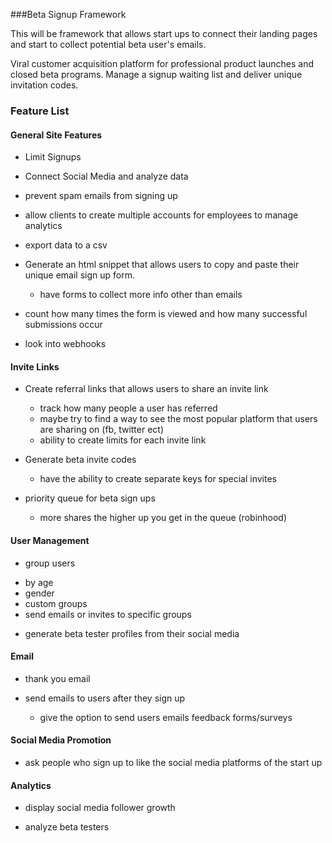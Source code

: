 ###Beta Signup Framework

This will be framework that allows start ups to connect their landing pages and start to collect potential beta user's emails. 

Viral customer acquisition platform for professional product launches and closed beta programs. Manage a signup waiting list and deliver unique invitation codes.



### Feature List

#### General Site Features
* Limit Signups

* Connect Social Media and analyze data

* prevent spam emails from signing up 

* allow clients to create multiple accounts for employees to manage analytics 

* export data to a csv

* Generate an html snippet that allows users to copy and paste their unique email sign up form.
  - have forms to collect more info other than emails

* count how many times the form is viewed and how many successful submissions occur

* look into webhooks

#### Invite Links

* Create referral links that allows users to share an invite link
  - track how many people a user has referred
  - maybe try to find a way to see the most popular platform that users are sharing on (fb, twitter ect)
  - ability to create limits for each invite link

* Generate beta invite codes
  - have the ability to create separate keys for special invites

* priority queue for beta sign ups
  - more shares the higher up you get in the queue (robinhood)

#### User Management

* group users 
 - by age 
 - gender
 - custom groups
 - send emails or invites to specific groups

* generate beta tester profiles from their social media

#### Email

* thank you email

* send emails to users after they sign up
  - give the option to send users emails feedback forms/surveys

#### Social Media Promotion

* ask people who sign up to like the social media platforms of the start up

#### Analytics 

* display social media follower growth

* analyze beta testers 
